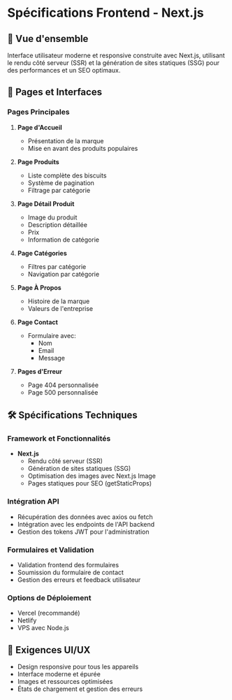 # Spécifications Frontend - Next.js

## 🎯 Vue d'ensemble
Interface utilisateur moderne et responsive construite avec Next.js, utilisant le rendu côté serveur (SSR) et la génération de sites statiques (SSG) pour des performances et un SEO optimaux.

## 📱 Pages et Interfaces

### Pages Principales
1. **Page d'Accueil**
   - Présentation de la marque
   - Mise en avant des produits populaires

2. **Page Produits**
   - Liste complète des biscuits
   - Système de pagination
   - Filtrage par catégorie

3. **Page Détail Produit**
   - Image du produit
   - Description détaillée
   - Prix
   - Information de catégorie

4. **Page Catégories**
   - Filtres par catégorie
   - Navigation par catégorie

5. **Page À Propos**
   - Histoire de la marque
   - Valeurs de l'entreprise

6. **Page Contact**
   - Formulaire avec:
     - Nom
     - Email
     - Message

7. **Pages d'Erreur**
   - Page 404 personnalisée
   - Page 500 personnalisée

## 🛠 Spécifications Techniques

### Framework et Fonctionnalités
- **Next.js**
  - Rendu côté serveur (SSR)
  - Génération de sites statiques (SSG)
  - Optimisation des images avec Next.js Image
  - Pages statiques pour SEO (getStaticProps)

### Intégration API
- Récupération des données avec axios ou fetch
- Intégration avec les endpoints de l'API backend
- Gestion des tokens JWT pour l'administration

### Formulaires et Validation
- Validation frontend des formulaires
- Soumission du formulaire de contact
- Gestion des erreurs et feedback utilisateur

### Options de Déploiement
- Vercel (recommandé)
- Netlify
- VPS avec Node.js

## 🎨 Exigences UI/UX
- Design responsive pour tous les appareils
- Interface moderne et épurée
- Images et ressources optimisées
- États de chargement et gestion des erreurs
